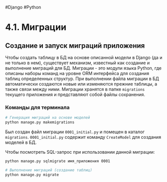 #Django #Python

# 4.1. Миграции

## Создание и запуск миграций приложения

Чтобы создать таблицу в БД на основе описанной модели в Django (да и не только в нем), существует механизм, известный как создание и выполнение миграций для БД. Миграции - это модули языка Python, где описаны наборы команд на уровне ORM интерфейса для создания таблиц определенных структур. При выполнении файла миграции в БД автоматически создаются новые или изменяются прежние таблицы, а также связи между ними. Миграции хранятся в папке `migrations` текущего приложения и представляют собой файлы сохранения.

### Команды для терминала

```sh
# Генерация миграций на основе моделей
python manage.py makemigrations
```

Был создан файл миграции `0001_initial.py` и помещен в каталог `migrations`. `0001_initial.py` содержит команду `CreateModel` для создания моделей в БД.

Чтобы посмотреть SQL-запрос при использовании данной миграции:
```sh
python manage.py sqlmigrate имя_приложения 0001
```

```sh
# Выполнение миграций (создание таблиц)
python manage.py migrate
```
